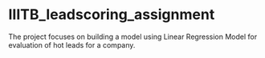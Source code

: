 # IIITB_leadscoring_assignment

The project focuses on building a model using Linear Regression Model for evaluation of hot leads for a company. 
